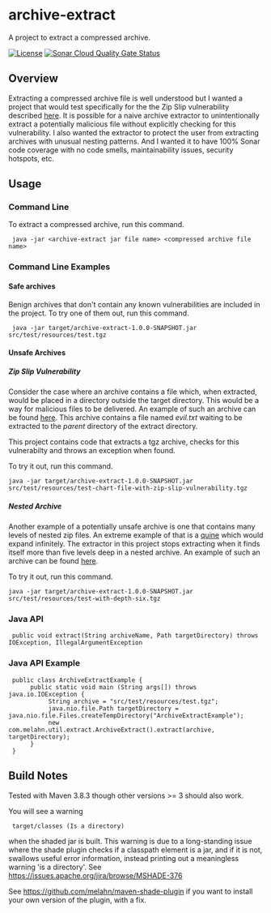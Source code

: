 # archive-extract

A project to extract a compressed archive.

[![License](https://img.shields.io/badge/License-MIT-blue.svg)](https://opensource.org/licenses/MIT)
[![Sonar Cloud Quality Gate Status](https://sonarcloud.io/api/project_badges/measure?project=melahn_java-trace-visualizer&metric=alert_status)](https://sonarcloud.io/dashboard?id=melahn_test-zip)

## Overview

Extracting a compressed archive file is well understood but I wanted a project that would test specifically for the
the Zip Slip vulnerability described [here](https://github.com/snyk/zip-slip-vulnerability). It is possible for a naive archive extractor to
unintentionally extract a potentially malicious file without explicitly checking for this vulnerability. I also wanted the extractor to protect the user from extracting archives with unusual nesting patterns. And I wanted it to have 100% Sonar code coverage with no code smells, maintainability issues, security hotspots, etc.

## Usage

### Command Line

To extract a compressed archive, run this command.

     java -jar <archive-extract jar file name> <compressed archive file name>

### Command Line Examples

#### Safe archives

Benign archives that don't contain any known vulnerabilities are included in the project.  To try one of them out, run this command.

     java -jar target/archive-extract-1.0.0-SNAPSHOT.jar src/test/resources/test.tgz

#### Unsafe Archives

##### Zip Slip Vulnerability

Consider the case where an archive contains a file which, when extracted, would be placed in a directory outside the target directory. This would be
a way for malicious files to be delivered. An example of such an archive can be found [here](./src/test/resources/test-chart-file-with-zip-slip-vulnerability.tgz). This archive contains a file named *evil.txt* waiting to be extracted to the *parent* directory of the extract directory.

This project contains code that extracts a tgz archive, checks for this vulnerabilty and throws an exception when found.

To try it out, run this command.

    java -jar target/archive-extract-1.0.0-SNAPSHOT.jar src/test/resources/test-chart-file-with-zip-slip-vulnerability.tgz

##### Nested Archive

Another example of a potentially unsafe archive is one that contains many levels of nested zip files. An extreme example of that is a [quine](https://research.swtch.com/zip) which would expand infinitely. The extractor
in this project stops extracting when it finds itself more than five levels deep in a nested archive. An example of such an archive can be found [here](./src/test/resources/test-with-depth-six.tgz).

To try it out, run this command.

    java -jar target/archive-extract-1.0.0-SNAPSHOT.jar src/test/resources/test-with-depth-six.tgz

### Java API

     public void extract(String archiveName, Path targetDirectory) throws IOException, IllegalArgumentException

### Java API Example

     public class ArchiveExtractExample {
          public static void main (String args[]) throws java.io.IOException {
               String archive = "src/test/resources/test.tgz";
               java.nio.file.Path targetDirectory = java.nio.file.Files.createTempDirectory("ArchiveExtractExample");
               new com.melahn.util.extract.ArchiveExtract().extract(archive, targetDirectory);
          }
     }

## Build Notes

Tested with Maven 3.8.3 though other versions >= 3 should also work.

You will see a warning 
     
     target/classes (Is a directory)

when the shaded jar is built. This warning is due to a long-standing issue where the shade  plugin checks if a classpath element is a jar, and if it is not, swallows useful error information, instead printing out a meaningless warning 'is a directory'.  See https://issues.apache.org/jira/browse/MSHADE-376

See https://github.com/melahn/maven-shade-plugin if you want to install your own version of the plugin, with a fix.

